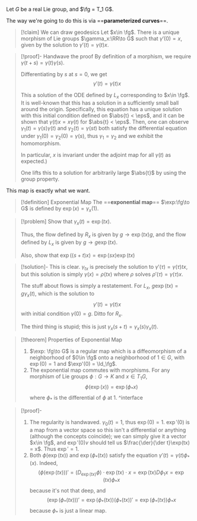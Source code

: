 Let $G$ be a real Lie group, and $\fg = T_1 G$.

The way we're going to do this is via ==**parameterized curves**==.

>[!claim] We can draw geodesics
>Let $x\in \fg$. There is a unique morphism of Lie groups $\gamma_x:\RR\to G$ such that $\gamma'(0) = x$, given by the solution to $\gamma'(t) = \gamma(t)x$.

>[!proof]- Handwave the proof
>By definition of a morphism, we require $\gamma(t + s) = \gamma(t)\gamma(s)$.
>
>Differentiating by $s$ at $s = 0$, we get
>$$
>	\gamma'(t) = \gamma(t)x
>$$
>
>This a solution of the ODE defined by $L_x$ corresponding to $x\in \fg$. It is well-known that this has a solution in a sufficiently small ball around the origin. Specifically, this equation has a unique solution with this initial condition defined on $\abs{t} < \eps$, and it can be shown that $\gamma(t)x = x\gamma(t)$ for $\abs{t} < \eps$. Then, one can observe $\gamma_1(t) = \gamma(s)\gamma(t)$ and $\gamma_2(t) = \gamma(st)$ both satisfy the differential equation under $\gamma_1(0) = \gamma_2(0) = \gamma(s)$, thus $\gamma_1 = \gamma_2$ and we exhibit the homomorphism.
>
>In particular, $x$ is invariant under the adjoint map for all $\gamma(t)$ as expected.)
>
>One lifts this to a solution for arbitrarily large $\abs{t}$ by using the group property.

This map is exactly what we want.

>[!definition] Exponential Map
>The ==**exponential map**== $\exp:\fg\to G$ is defined by $\exp(x) = \gamma_x(1)$.

>[!problem]
>Show that $\gamma_x(t) = \exp(tx)$.
>
>Thus, the flow defined by $R_x$ is given by $g\to \exp(tx)g$, and the flow defined by $L_x$ is given by $g\to g\exp(tx)$.
>
>Also, show that $\exp((s + t)x) = \exp(sx)\exp(tx)$

>[!solution]-
>This is clear. $\gamma_{tx}$ is precisely the solution to $\gamma'(\tau) = \gamma(\tau)tx$, but this solution is simply $\gamma(x) = \rho(tx)$ where $\rho$ solves $\rho'(\tau) = \gamma(\tau)x$.
>
>The stuff about flows is simply a restatement. For $L_x$, $g\exp(tx) = g\gamma_x(t)$, which is the solution to
>$$
>	\gamma'(t) = \gamma(t)x
>$$
>with initial condition $\gamma(0) = g$. Ditto for $R_x$.
>
>The third thing is stupid; this is just $\gamma_x(s + t) = \gamma_x(s)\gamma_x(t)$.

>[!theorem] Properties of Exponential Map
> 1. $\exp: \fg\to G$ is a regular map which is a diffeomorphism of a neighborhood of $0\in \fg$ onto a neighborhood of $1\in G$, with $\exp(0) = 1$ and $\exp'(0) = \Id_\fg$.
> 2. The exponential map commutes with morphisms. For any morphism of Lie groups $\phi:G\to K$ and $x\in T_1G$,
> $$
> 	\phi(\exp(x)) = \exp\left(\phi_*x\right)
> $$
> where $\phi_*$ is the differential of $\phi$ at $1$.
> ^interface

>[!proof]-
>1. The regularity is handwaved. $\gamma_0(t) = 1$, thus $\exp(0) = 1$. $\exp'(0)$ is a map from a vector space so this isn't a differential or anything (although the concepts coincide); we can simply give it a vector $x\in \fg$, and $\exp'(0)v$ should tell us $\frac{\der}{\der t}\exp(tx) = x$. Thus $\exp' = 1$.
>2. Both $\phi(\exp(tx))$ and $\exp(\phi_*(tx))$ satisfy the equation $\gamma'(t) = \gamma(t)\phi_*(x)$. Indeed,
> $$
> 	(\phi(\exp(tx)))' = \left(D_{\exp(tx)}\phi\right)\cdot \exp(tx)\cdot x = \exp(tx)D\phi_1x = \exp(tx)\phi_*x
> $$
> because it's not that deep, and
> $$
> 	(\exp(\phi_*(tx)))' = \exp(\phi_*(tx))\left(\phi_*(tx)\right)' = \exp(\phi_*(tx))\phi_*x
> $$
> because $\phi_*$ is just a linear map.